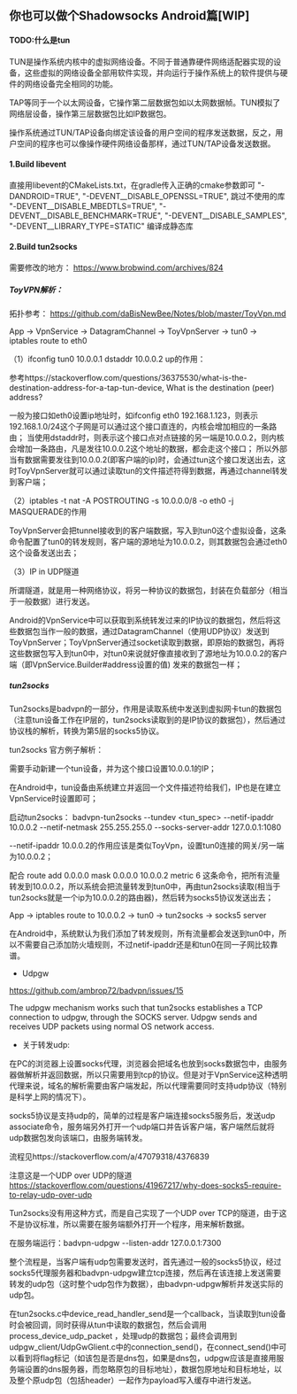 ## 你也可以做个Shadowsocks Android篇[WIP]

#### TODO:什么是tun

TUN是操作系统内核中的虚拟网络设备。不同于普通靠硬件网络适配器实现的设备，这些虚拟的网络设备全部用软件实现，并向运行于操作系统上的软件提供与硬件的网络设备完全相同的功能。

TAP等同于一个以太网设备，它操作第二层数据包如以太网数据帧。TUN模拟了网络层设备，操作第三层数据包比如IP数据包。

操作系统通过TUN/TAP设备向绑定该设备的用户空间的程序发送数据，反之，用户空间的程序也可以像操作硬件网络设备那样，通过TUN/TAP设备发送数据。

#### 1.Build libevent
直接用libevent的CMakeLists.txt，在gradle传入正确的cmake参数即可
"-DANDROID=TRUE", 
"-DEVENT__DISABLE_OPENSSL=TRUE", 跳过不使用的库
"-DEVENT__DISABLE_MBEDTLS=TRUE", 
"-DEVENT__DISABLE_BENCHMARK=TRUE", 
"-DEVENT__DISABLE_SAMPLES", 
"-DEVENT__LIBRARY_TYPE=STATIC" 编译成静态库


#### 2.Build tun2socks 

需要修改的地方：
https://www.brobwind.com/archives/824


##### ToyVPN解析：

拓扑参考：
https://github.com/daBisNewBee/Notes/blob/master/ToyVpn.md

App -> VpnService -> DatagramChannel -> ToyVpnServer -> tun0 -> iptables route to eth0

（1）ifconfig tun0 10.0.0.1 dstaddr 10.0.0.2 up的作用：

参考https://stackoverflow.com/questions/36375530/what-is-the-destination-address-for-a-tap-tun-device, What is the destination (peer) address?

一般为接口如eth0设置ip地址时，如ifconfig eth0 192.168.1.123，则表示192.168.1.0/24这个子网是可以通过这个接口直连的，内核会增加相应的一条路由；
当使用dstaddr时，则表示这个接口点对点链接的另一端是10.0.0.2，则内核会增加一条路由，凡是发往10.0.0.2这个地址的数据，都会走这个接口；
所以外部当有数据需要发往到10.0.0.2(即客户端的ip)时，会通过tun这个接口发送出去，这时ToyVpnServer就可以通过读取tun的文件描述符得到数据，再通过channel转发到客户端；

（2）iptables -t nat -A POSTROUTING -s 10.0.0.0/8 -o eth0 -j MASQUERADE的作用

ToyVpnServer会把tunnel接收到的客户端数据，写入到tun0这个虚拟设备，这条命令配置了tun0的转发规则，客户端的源地址为10.0.0.2，则其数据包会通过eth0这个设备发送出去；

（3）IP in UDP隧道

所谓隧道，就是用一种网络协议，将另一种协议的数据包，封装在负载部分（相当于一般数据）进行发送。

Android的VpnService中可以获取到系统转发过来的IP协议的数据包，然后将这些数据包当作一般的数据，通过DatagramChannel（使用UDP协议）发送到ToyVpnServer；ToyVpnServer通过socket读取到数据，即原始的数据包，再将这些数据包写入到tun0中，对tun0来说就好像直接收到了源地址为10.0.0.2的客户端（即VpnService.Builder#address设置的值) 发来的数据包一样；

 
##### tun2socks
Tun2socks是badvpn的一部分，作用是读取系统中发送到虚拟网卡tun的数据包（注意tun设备工作在IP层的，tun2socks读取到的是IP协议的数据包），然后通过协议栈的解析，转换为第5层的socks5协议。

tun2socks 官方例子解析：

需要手动新建一个tun设备，并为这个接口设置10.0.0.1的IP；

在Android中，tun设备由系统建立并返回一个文件描述符给我们，IP也是在建立VpnService时设置即可；

启动tun2socks：
badvpn-tun2socks --tundev <tun_spec> --netif-ipaddr 10.0.0.2 --netif-netmask 255.255.255.0 --socks-server-addr 127.0.0.1:1080

--netif-ipaddr 10.0.0.2的作用应该是类似ToyVpn，设置tun0连接的网关/另一端为10.0.0.2；

配合 route add 0.0.0.0 mask 0.0.0.0 10.0.0.2 metric 6 这条命令，把所有流量转发到10.0.0.2，所以系统会把流量转发到tun0中，再由tun2socks读取(相当于tun2socks就是一个ip为10.0.0.2的路由器)，然后转为socks5协议发送出去；

App -> iptables route to 10.0.0.2 -> tun0 -> tun2socks -> socks5 server

在Android中，系统默认为我们添加了转发规则，所有流量都会发送到tun0中，所以不需要自己添加防火墙规则，不过netif-ipaddr还是和tun0在同一子网比较靠谱。

* Udpgw

https://github.com/ambrop72/badvpn/issues/15

The udpgw mechanism works such that tun2socks establishes a TCP connection to udpgw, through the SOCKS server. Udpgw sends and receives UDP packets using normal OS network access.

 * 关于转发udp:

在PC的浏览器上设置socks代理，浏览器会把域名也放到socks数据包中，由服务器做解析并返回数据，所以只需要用到tcp的协议。但是对于VpnService这种透明代理来说，域名的解析需要由客户端发起，所以代理需要同时支持udp协议（特别是科学上网的情况下）。

socks5协议是支持udp的，简单的过程是客户端连接socks5服务后，发送udp associate命令，服务端另外打开一个udp端口并告诉客户端，客户端然后就将udp数据包发向该端口，由服务端转发。

流程见https://stackoverflow.com/a/47079318/4376839

注意这是一个UDP over UDP的隧道 https://stackoverflow.com/questions/41967217/why-does-socks5-require-to-relay-udp-over-udp

 Tun2socks没有用这种方式，而是自己实现了一个UDP over TCP的隧道，由于这不是协议标准，所以需要在服务端额外打开一个程序，用来解析数据。

在服务端运行：badvpn-udpgw --listen-addr 127.0.0.1:7300

整个流程是，当客户端有udp包需要发送时，首先通过一般的socks5协议，经过socks5代理服务器和badvpn-udpgw建立tcp连接，然后再在该连接上发送需要转发的udp包（这时整个udp包作为数据），由badvpn-udpgw解析并发送实际的udp包。

在tun2socks.c中device_read_handler_send是一个callback，当读取到tun设备时会被回调，同时获得从tun中读取的数据包，然后会调用process_device_udp_packet ，处理udp的数据包；最终会调用到udpgw_client/UdpGwGlient.c中的connection_send()，在connect_send()中可以看到将flag标记（如该包是否是dns包，如果是dns包，udpgw应该是直接用服务端设置的dns服务器，而忽略原包的目标地址），数据包原地址和目标地址，以及整个原udp包（包括header）一起作为payload写入缓存中进行发送。